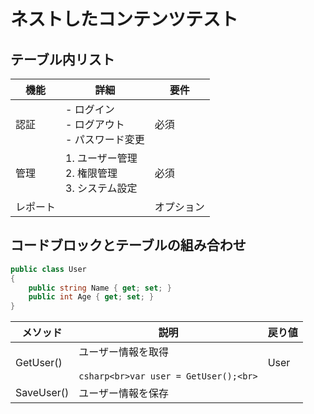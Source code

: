 # ネストしたコンテンツテスト

## テーブル内リスト

| 機能 | 詳細 | 要件 |
|------|------|------|
| 認証 | - ログイン<br>- ログアウト<br>- パスワード変更 | 必須 |
| 管理 | 1. ユーザー管理<br>2. 権限管理<br>3. システム設定 | 必須 |
| レポート |  | オプション |

## コードブロックとテーブルの組み合わせ

```csharp
public class User
{
    public string Name { get; set; }
    public int Age { get; set; }
}
```

| メソッド | 説明 | 戻り値 |
|----------|------|--------|
| GetUser() | ユーザー情報を取得<br><br>```csharp<br>var user = GetUser();<br>``` | User |
| SaveUser() | ユーザー情報を保存 |  |